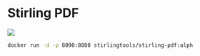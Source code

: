 # Stirling PDF

![](https://forum.zorin.com/uploads/default/original/3X/0/3/031b6f0eeec06b04f62235a2c822dad1d233acc3.jpeg)

```bash
docker run -d -p 8090:8080 stirlingtools/stirling-pdf:alph
```